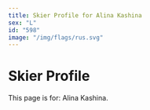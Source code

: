 ```yaml
---
title: Skier Profile for Alina Kashina
sex: "L"
id: "598"
image: "/img/flags/rus.svg" 
---
```


# Skier Profile

This page is for: Alina Kashina.
    